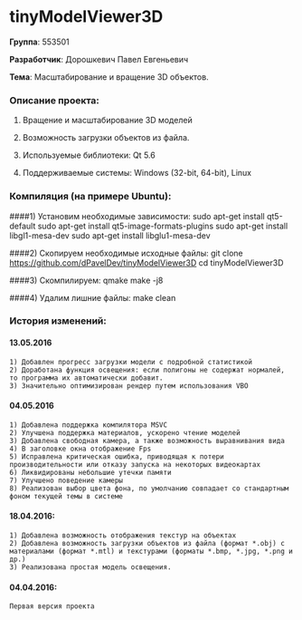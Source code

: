 ﻿# tinyModelViewer3D

**Группа**: 553501

**Разработчик**: Дорошкевич Павел Евгеньевич

**Тема**: Масштабирование и вращение 3D объектов.


### Описание проекта: 

1) Вращение и масштабирование 3D моделей

2) Возможность загрузки объектов из файла.

3) Используемые библиотеки: Qt 5.6

4) Поддерживаемые системы: Windows (32-bit, 64-bit), Linux

### Компиляция (на примере Ubuntu):

####1) Установим необходимые зависимости:
	sudo apt-get install qt5-default
	sudo apt-get install qt5-image-formats-plugins
	sudo apt-get install libgl1-mesa-dev 
	sudo apt-get install libglu1-mesa-dev 
	
####2) Скопируем необходимые исходные файлы:
	git clone https://github.com/dPavelDev/tinyModelViewer3D
	cd tinyModelViewer3D

####3) Скомпилируем:
	qmake
	make -j8
	
####4) Удалим лишние файлы:
	make clean


### История изменений:

#### 13.05.2016
	1) Добавлен прогресс загрузки модели с подробной статистикой
	2) Доработана функция освещения: если полигоны не содержат нормалей, то программа их автоматически добавит.
	3) Значительно оптимизирован рендер путем использования VBO

#### 04.05.2016
	1) Добавлена поддержка компилятора MSVC
	2) Улучшена поддержка материалов, ускорено чтение моделей
	3) Добавлена свободная камера, а также возможность выравнивания вида
	4) В заголовке окна отображение Fps
	5) Исправлена критическая ошибка, приводящая к потери производительности или отказу запуска на некоторых видеокартах
	6) Ликвидированы небольшие утечки памяти
	7) Улучшено поведение камеры
	8) Реализован выбор цвета фона, по умолчанию совпадает со стандартным фоном текущей темы в системе

#### 18.04.2016:

	1) Добавлена возможность отображения текстур на объектах
	2) Добавлена возможность загрузки объектов из файла (формат *.obj) с материалами (формат *.mtl) и текстурами (форматы *.bmp, *.jpg, *.png и др.)
	3) Реализована простая модель освещения.
	

#### 04.04.2016:
	Первая версия проекта
